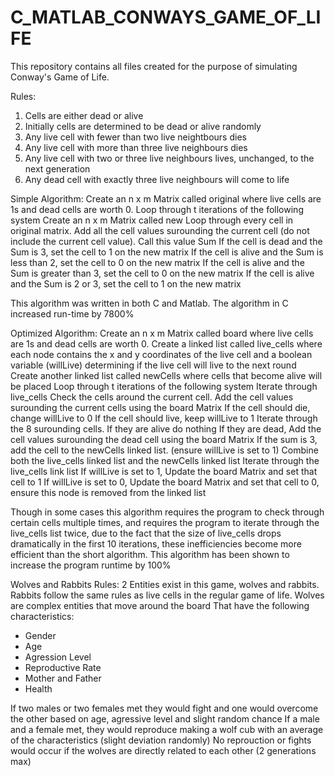 # C_MATLAB_CONWAYS_GAME_OF_LIFE

This repository contains all files created for the purpose of simulating Conway's Game of Life.

Rules:
1) Cells are either dead or alive
2) Initially cells are determined to be dead or alive randomly
2) Any live cell with fewer than two live neightbours dies
3) Any live cell with more than three live neighbours dies
4) Any live cell with two or three live neighbours lives, unchanged, to the next generation
5) Any dead cell with exactly three live neighbours will come to life

Simple Algorithm:
Create an n x m Matrix called original where live cells are 1s and dead cells are worth 0.
Loop through t iterations of the following system
	Create an n x m Matrix called new
	Loop through every cell in original matrix.
		Add all the cell values surounding the current cell (do not include the current cell value). Call this value Sum
		If the cell is dead and the Sum is 3, set the cell to 1 on the new matrix
		If the cell is alive and the Sum is less than 2, set the cell to 0 on the new matrix
		If the cell is alive and the Sum is greater than 3, set the cell to 0 on the new matrix
		If the cell is alive and the Sum is 2 or 3, set the cell to 1 on the new matrix

This algorithm was written in both C and Matlab. The algorithm in C increased run-time by 7800%

Optimized Algorithm:
Create an n x m Matrix called board where live cells are 1s and dead cells are worth 0.
Create a linked list called live_cells where each node contains the x and y coordinates of the live cell and a boolean variable (willLive) determining if the live cell will live to the next round
Create another linked list called newCells where cells that become alive will be placed
Loop through t iterations of the following system
	Iterate through live_cells
		Check the cells around the current cell. Add the cell values surounding the current cells using the board Matrix
		If the cell should die, change willLive to 0
		If the cell should live, keep willLive to 1
		Iterate through the 8 surounding cells.
			If they are alive do nothing
			If they are dead, Add the cell values surounding the dead cell using the board Matrix
				If the sum is 3, add the cell to the newCells linked list. (ensure willLive is set to 1)
	Combine both the live_cells linked list and the newCells linked list
	Iterate through the live_cells link list
		If willLive is set to 1, Update the board Matrix and set that cell to 1
		If willLive is set to 0, Update the board Matrix and set that cell to 0, ensure this node is removed from the linked list

Though in some cases this algorithm requires the program to check through certain cells multiple times, and requires the program to iterate through the live_cells list twice, due to the fact that the size of live_cells drops dramatically in the first 10 iterations, these inefficiencies become more efficient than the short algorithm. This algorithm has been shown to increase the program runtime by 100%

Wolves and Rabbits Rules:
2 Entities exist in this game, wolves and rabbits.
Rabbits follow the same rules as live cells in the regular game of life. Wolves are complex entities that move around the board That have the following characteristics:
 - Gender
 - Age
 - Agression Level
 - Reproductive Rate
 - Mother and Father
 - Health

If two males or two females met they would fight and one would overcome the other based on age, agressive level and slight random chance
If a male and a female met, they would reproduce making a wolf cub with an average of the characteristics (slight deviation randomly)
No reprouction or fights would occur if the wolves are directly related to each other (2 generations max)
